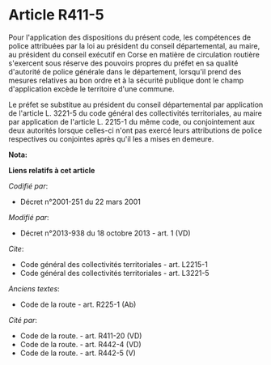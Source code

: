 # Article R411-5

Pour l'application des dispositions du présent code, les compétences de police attribuées par la loi au président du conseil
départemental, au maire, au président du conseil exécutif en Corse en matière de circulation routière s'exercent sous réserve
des pouvoirs propres du préfet en sa qualité d'autorité de police générale dans le département, lorsqu'il prend des mesures
relatives au bon ordre et à la sécurité publique dont le champ d'application excède le territoire d'une commune. 

Le préfet se substitue au président du conseil départemental par application de l'article L. 3221-5 du code général des
collectivités territoriales, au maire par application de l'article L. 2215-1 du même code, ou conjointement aux deux
autorités lorsque celles-ci n'ont pas exercé leurs attributions de police respectives ou conjointes après qu'il les a mises
en demeure.

**Nota:**



**Liens relatifs à cet article**

_Codifié par_:

  - Décret n°2001-251 du 22 mars 2001

_Modifié par_:

  - Décret n°2013-938 du 18 octobre 2013 - art. 1 (VD)

_Cite_:

  - Code général des collectivités territoriales - art. L2215-1
  - Code général des collectivités territoriales - art. L3221-5

_Anciens textes_:

  - Code de la route - art. R225-1 (Ab)

_Cité par_:

  - Code de la route. - art. R411-20 (VD)
  - Code de la route. - art. R442-4 (VD)
  - Code de la route. - art. R442-5 (V)
